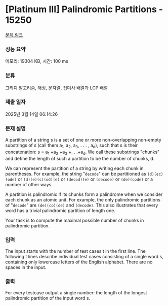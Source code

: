 # [Platinum III] Palindromic Partitions - 15250 

[문제 링크](https://www.acmicpc.net/problem/15250) 

### 성능 요약

메모리: 19304 KB, 시간: 100 ms

### 분류

그리디 알고리즘, 해싱, 문자열, 접미사 배열과 LCP 배열

### 제출 일자

2025년 3월 14일 06:14:26

### 문제 설명

<p>A partition of a string s is a set of one or more non-overlapping non-empty substrings of s (call them a<sub>1</sub>, a<sub>2</sub>, a<sub>3</sub>, . . . , a<sub>d</sub>), such that s is their concatenation: s = a<sub>1</sub> +a<sub>2</sub> +a<sub>3</sub> +. . .+a<sub>d</sub>. We call these substrings "chunks" and define the length of such a partition to be the number of chunks, d.</p>

<p>We can represent the partition of a string by writing each chunk in parentheses. For example, the string "<code>decode</code>" can be partitioned as <code>(d)(ec)(ode)</code> or <code>(d)(e)(c)(od)(e)</code> or <code>(decod)(e)</code> or <code>(decode)</code> or <code>(de)(code)</code> or a number of other ways.</p>

<p>A partition is palindromic if its chunks form a palindrome when we consider each chunk as an atomic unit. For example, the only palindromic partitions of "<code>decode</code>" are <code>(de)(co)(de)</code> and <code>(decode)</code>. This also illustrates that every word has a trivial palindromic partition of length one.</p>

<p>Your task is to compute the maximal possible number of chunks in palindromic partition.</p>

### 입력 

 <p>The input starts with the number of test cases t in the first line. The following t lines describe individual test cases consisting of a single word s, containing only lowercase letters of the English alphabet. There are no spaces in the input.</p>

### 출력 

 <p>For every testcase output a single number: the length of the longest palindromic partition of the input word s.</p>

